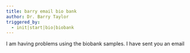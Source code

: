 ```yaml
---
title: barry email bio bank
author: Dr. Barry Taylor
triggered_by:
  - init|start|bio|biobank
---
```

I am having problems using the biobank samples. I have sent you an email
